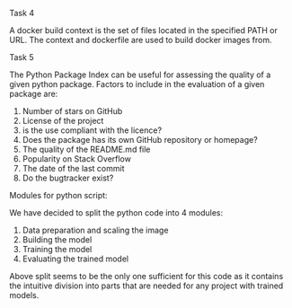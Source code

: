 Task 4

 A docker build context is the set of files located in the specified PATH or URL. The context and dockerfile are used to build docker images from.

Task 5 

The Python Package Index can be useful for assessing the quality of a given python package. Factors to include in the evaluation of a given package are:
1) Number of stars on GitHub
2) License of the project
3) is the use compliant with the licence?
4) Does the package has its own GitHub repository or homepage?
5) The quality of the README.md file
6) Popularity on Stack Overflow
7) The date of the last commit
8) Do the bugtracker exist?


Modules for python script:

We  have decided to split the python code into 4 modules:
1) Data preparation and scaling the image
2) Building the model
3) Training the model
4) Evaluating the trained model

Above split seems to be the only one sufficient for this code 
as it contains the intuitive division into parts that are
needed for any project with trained models.
